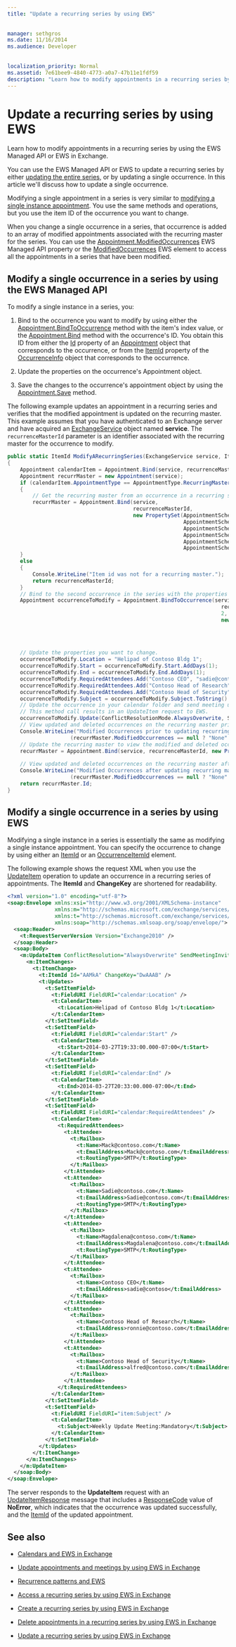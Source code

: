 ```yaml
---
title: "Update a recurring series by using EWS"
 
 
manager: sethgros
ms.date: 11/16/2014
ms.audience: Developer
 
 
localization_priority: Normal
ms.assetid: 7e61bee9-4840-4773-a0a7-47b11e1fdf59
description: "Learn how to modify appointments in a recurring series by using the EWS Managed API or EWS in Exchange."
---
```


# Update a recurring series by using EWS

Learn how to modify appointments in a recurring series by using the EWS Managed API or EWS in Exchange.
  
You can use the EWS Managed API or EWS to update a recurring series by either [updating the entire series](how-to-update-a-recurring-series-by-using-ews-in-exchange.md), or by updating a single occurrence. In this article we'll discuss how to update a single occurrence.
  
Modifying a single appointment in a series is very similar to [modifying a single instance appointment](how-to-update-appointments-and-meetings-by-using-ews-in-exchange.md). You use the same methods and operations, but you use the item ID of the occurrence you want to change.
  
When you change a single occurrence in a series, that occurrence is added to an array of modified appointments associated with the recurring master for the series. You can use the [Appointment.ModifiedOccurrences](https://msdn.microsoft.com/library/microsoft.exchange.webservices.data.appointment.modifiedoccurrences%28v=exchg.80%29.aspx) EWS Managed API property or the [ModifiedOccurrences](https://msdn.microsoft.com/library/552932fc-b3b4-486e-8d73-32c0bb10bd68%28Office.15%29.aspx) EWS element to access all the appointments in a series that have been modified. 
  
## Modify a single occurrence in a series by using the EWS Managed API

To modify a single instance in a series, you:
  
1. Bind to the occurrence you want to modify by using either the [Appointment.BindToOccurrence](https://msdn.microsoft.com/library/office/microsoft.exchange.webservices.data.appointment.bindtooccurrence%28v=exchg.80%29.aspx) method with the item's index value, or the [Appointment.Bind](https://msdn.microsoft.com/library/microsoft.exchange.webservices.data.appointment.bind%28v=exchg.80%29.aspx) method with the occurrence's ID. You obtain this ID from either the [Id](https://msdn.microsoft.com/library/microsoft.exchange.webservices.data.item.id%28v=exchg.80%29.aspx) property of an [Appointment](https://msdn.microsoft.com/library/microsoft.exchange.webservices.data.appointment%28v=exchg.80%29.aspx) object that corresponds to the occurrence, or from the [ItemId](https://msdn.microsoft.com/library/microsoft.exchange.webservices.data.occurrenceinfo.itemid%28v=exchg.80%29.aspx) property of the [OccurrenceInfo](https://msdn.microsoft.com/library/microsoft.exchange.webservices.data.occurrenceinfo%28v=exchg.80%29.aspx) object that corresponds to the occurrence. 
    
2. Update the properties on the occurrence's Appointment object.
    
3. Save the changes to the occurrence's appointment object by using the [Appointment.Save](https://msdn.microsoft.com/library/office/microsoft.exchange.webservices.data.appointment.save%28v=exchg.80%29.aspx) method. 
    
The following example updates an appointment in a recurring series and verifies that the modified appointment is updated on the recurring master. This example assumes that you have authenticated to an Exchange server and have acquired an [ExchangeService](https://msdn.microsoft.com/library/microsoft.exchange.webservices.data.exchangeservice%28v=exchg.80%29.aspx) object named **service**. The  `recurrenceMasterId` parameter is an identifier associated with the recurring master for the occurrence to modify. 
  
```cs
public static ItemId ModifyARecurringSeries(ExchangeService service, ItemId recurrenceMasterId)
{
    Appointment calendarItem = Appointment.Bind(service, recurrenceMasterId, new PropertySet(AppointmentSchema.AppointmentType));
    Appointment recurrMaster = new Appointment(service);
    if (calendarItem.AppointmentType == AppointmentType.RecurringMaster)
    {
        // Get the recurring master from an occurrence in a recurring series with the properties you need.
        recurrMaster = Appointment.Bind(service,
                                        recurrenceMasterId,
                                        new PropertySet(AppointmentSchema.AppointmentType,
                                                        AppointmentSchema.Subject,
                                                        AppointmentSchema.FirstOccurrence,
                                                        AppointmentSchema.LastOccurrence,
                                                        AppointmentSchema.ModifiedOccurrences,
                                                        AppointmentSchema.DeletedOccurrences));
    }
    else
    {
        Console.WriteLine("Item id was not for a recurring master.");
        return recurrenceMasterId;
    }
    // Bind to the second occurrence in the series with the properties to modify.
    Appointment occurrenceToModify = Appointment.BindToOccurrence(service,
                                                                    recurrMaster.Id,
                                                                    2,
                                                                    new PropertySet(AppointmentSchema.Location,
                                                                                    AppointmentSchema.Start,
                                                                                    AppointmentSchema.End,
                                                                                    AppointmentSchema.RequiredAttendees,
                                                                                    AppointmentSchema.Subject));
    // Update the properties you want to change.
    occurrenceToModify.Location = "Helipad of Contoso Bldg 1";
    occurrenceToModify.Start = occurrenceToModify.Start.AddDays(1);
    occurrenceToModify.End = occurrenceToModify.End.AddDays(1);
    occurrenceToModify.RequiredAttendees.Add("Contoso CEO", "sadie@contoso");
    occurrenceToModify.RequiredAttendees.Add("Contoso Head of Research", "ronnie@contoso.com");
    occurrenceToModify.RequiredAttendees.Add("Contoso Head of Security", "alfred@contoso.com");
    occurrenceToModify.Subject = occurrenceToModify.Subject.ToString() + ":Mandatory";
    // Update the occurrence in your calendar folder and send meeting update requests to attendees.
    // This method call results in an UpdateItem request to EWS.
    occurrenceToModify.Update(ConflictResolutionMode.AlwaysOverwrite, SendInvitationsOrCancellationsMode.SendToAllAndSaveCopy);
    // View updated and deleted occurrences on the recurring master prior to retrieving updated information.
    Console.WriteLine("Modified Occurrences prior to updating recurring master: {0}",
                    (recurrMaster.ModifiedOccurrences == null ? "None" : recurrMaster.ModifiedOccurrences.Count.ToString()));
    // Update the recurring master to view the modified and deleted occurrences.
    recurrMaster = Appointment.Bind(service, recurrenceMasterId, new PropertySet(AppointmentSchema.ModifiedOccurrences,
                                                                        AppointmentSchema.DeletedOccurrences));
    // View updated and deleted occurrences on the recurring master after retrieving updated information.
    Console.WriteLine("Modified Occurrences after updating recurring master:\t {0}",
                    (recurrMaster.ModifiedOccurrences == null ? "None" : recurrMaster.ModifiedOccurrences.Count.ToString()));
    return recurrMaster.Id;            
}

```

## Modify a single occurrence in a series by using EWS

Modifying a single instance in a series is essentially the same as modifying a single instance appointment. You can specify the occurrence to change by using either an [ItemId](https://msdn.microsoft.com/library/3350b597-57a0-4961-8f44-8624946719b4%28Office.15%29.aspx) or an [OccurrenceItemId](https://msdn.microsoft.com/library/4a15bbc3-5b93-4193-b9ec-da32f0a9a552%28Office.15%29.aspx) element. 
  
The following example shows the request XML when you use the [UpdateItem](https://msdn.microsoft.com/library/5d027523-e0bc-4da2-b60b-0cb9fc1fdfe4%28Office.15%29.aspx) operation to update an occurrence in a recurring series of appointments. The **ItemId** and **ChangeKey** are shortened for readability. 
  
```XML
<?xml version="1.0" encoding="utf-8"?>
<soap:Envelope xmlns:xsi="http://www.w3.org/2001/XMLSchema-instance" 
               xmlns:m="http://schemas.microsoft.com/exchange/services/2006/messages" 
               xmlns:t="http://schemas.microsoft.com/exchange/services/2006/types" 
               xmlns:soap="http://schemas.xmlsoap.org/soap/envelope/">
  <soap:Header>
    <t:RequestServerVersion Version="Exchange2010" />
  </soap:Header>
  <soap:Body>
    <m:UpdateItem ConflictResolution="AlwaysOverwrite" SendMeetingInvitationsOrCancellations="SendToAllAndSaveCopy">
      <m:ItemChanges>
        <t:ItemChange>
          <t:ItemId Id="AAMkA" ChangeKey="DwAAAB" />
          <t:Updates>
            <t:SetItemField>
              <t:FieldURI FieldURI="calendar:Location" />
              <t:CalendarItem>
                <t:Location>Helipad of Contoso Bldg 1</t:Location>
              </t:CalendarItem>
            </t:SetItemField>
            <t:SetItemField>
              <t:FieldURI FieldURI="calendar:Start" />
              <t:CalendarItem>
                <t:Start>2014-03-27T19:33:00.000-07:00</t:Start>
              </t:CalendarItem>
            </t:SetItemField>
            <t:SetItemField>
              <t:FieldURI FieldURI="calendar:End" />
              <t:CalendarItem>
                <t:End>2014-03-27T20:33:00.000-07:00</t:End>
              </t:CalendarItem>
            </t:SetItemField>
            <t:SetItemField>
              <t:FieldURI FieldURI="calendar:RequiredAttendees" />
              <t:CalendarItem>
                <t:RequiredAttendees>
                  <t:Attendee>
                    <t:Mailbox>
                      <t:Name>Mack@contoso.com</t:Name>
                      <t:EmailAddress>Mack@contoso.com</t:EmailAddress>
                      <t:RoutingType>SMTP</t:RoutingType>
                    </t:Mailbox>
                  </t:Attendee>
                  <t:Attendee>
                    <t:Mailbox>
                      <t:Name>Sadie@contoso.com</t:Name>
                      <t:EmailAddress>Sadie@contoso.com</t:EmailAddress>
                      <t:RoutingType>SMTP</t:RoutingType>
                    </t:Mailbox>
                  </t:Attendee>
                  <t:Attendee>
                    <t:Mailbox>
                      <t:Name>Magdalena@contoso.com</t:Name>
                      <t:EmailAddress>Magdalena@contoso.com</t:EmailAddress>
                      <t:RoutingType>SMTP</t:RoutingType>
                    </t:Mailbox>
                  </t:Attendee>
                  <t:Attendee>
                    <t:Mailbox>
                      <t:Name>Contoso CEO</t:Name>
                      <t:EmailAddress>sadie@contoso</t:EmailAddress>
                    </t:Mailbox>
                  </t:Attendee>
                  <t:Attendee>
                    <t:Mailbox>
                      <t:Name>Contoso Head of Research</t:Name>
                      <t:EmailAddress>ronnie@contoso.com</t:EmailAddress>
                    </t:Mailbox>
                  </t:Attendee>
                  <t:Attendee>
                    <t:Mailbox>
                      <t:Name>Contoso Head of Security</t:Name>
                      <t:EmailAddress>alfred@contoso.com</t:EmailAddress>
                    </t:Mailbox>
                  </t:Attendee>
                </t:RequiredAttendees>
              </t:CalendarItem>
            </t:SetItemField>
            <t:SetItemField>
              <t:FieldURI FieldURI="item:Subject" />
              <t:CalendarItem>
                <t:Subject>Weekly Update Meeting:Mandatory</t:Subject>
              </t:CalendarItem>
            </t:SetItemField>
          </t:Updates>
        </t:ItemChange>
      </m:ItemChanges>
    </m:UpdateItem>
  </soap:Body>
</soap:Envelope>
```

The server responds to the **UpdateItem** request with an [UpdateItemResponse](https://msdn.microsoft.com/library/023b79b4-c675-4669-9112-d85499ec4fc4%28Office.15%29.aspx) message that includes a [ResponseCode](https://msdn.microsoft.com/library/4b84d670-74c9-4d6d-84e7-f0a9f76f0d93%28Office.15%29.aspx) value of **NoError**, which indicates that the occurrence was updated successfully, and the [ItemId](https://msdn.microsoft.com/library/3350b597-57a0-4961-8f44-8624946719b4%28Office.15%29.aspx) of the updated appointment. 
  
## See also


- [Calendars and EWS in Exchange](calendars-and-ews-in-exchange.md)
    
- [Update appointments and meetings by using EWS in Exchange](how-to-update-appointments-and-meetings-by-using-ews-in-exchange.md)
    
- [Recurrence patterns and EWS](recurrence-patterns-and-ews.md)
    
- [Access a recurring series by using EWS in Exchange](how-to-access-a-recurring-series-by-using-ews-in-exchange.md)
    
- [Create a recurring series by using EWS in Exchange](how-to-create-a-recurring-series-by-using-ews-in-exchange.md)
    
- [Delete appointments in a recurring series by using EWS in Exchange](how-to-delete-appointments-in-a-recurring-series-by-using-ews-in-exchange.md)
    
- [Update a recurring series by using EWS in Exchange](how-to-update-a-recurring-series-by-using-ews-in-exchange.md)
    

